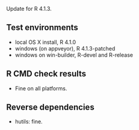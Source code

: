 
Update for R 4.1.3. 

## Test environments
* local OS X install, R 4.1.0
* windows (on appveyor), R 4.1.3-patched
* windows on win-builder, R-devel and R-release

## R CMD check results

* Fine on all platforms.

## Reverse dependencies

* hutils: fine.
